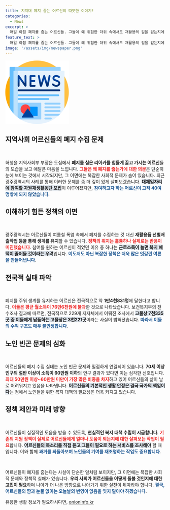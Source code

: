 ```yaml
---
title: 지지대 폐지 줍는 어르신의 따뜻한 이야기!
categories:
  - News
excerpt: >
  매일 아침 폐지를 줍는 어르신들. 그들이 왜 위험한 더위 속에서도 재활용의 길을 걷는지에 대한 진짜 이유와 함께 정부 정책의 허점을 파헤쳐 본다. 현실적인 복지 대책이 시급한 상황! 클릭해 그들의 이야기를 들어보세요.
feature_text: >
  매일 아침 폐지를 줍는 어르신들. 그들이 왜 위험한 더위 속에서도 재활용의 길을 걷는지에 대한 진짜 이유와 함께 정부 정책의 허점을 파헤쳐 본다. 현실적인 복지 대책이 시급한 상황! 클릭해 그들의 이야기를 들어보세요.
image: '/assets/img/newspaper.png'
---
```


<p><img src="/assets/img/newspaper.png" alt="kimp 속보" /></p>

<h2 data-ke-size="size26">지역사회 어르신들의 폐지 수집 문제</h2>

<p data-ke-size="size16">&nbsp;</p>

<p>허행윤 지역사회부 부장은 도심에서 <b>폐지를 실은 리어카를 힘들게 끌고 가시는 어르신</b>들의 모습을 보고 애달픈 마음을 느낍니다. <b><span style="color: #ee2323;">그들은 왜 폐지를 줍는가에 대한 의문</span></b>은 단순히 눈에 보이는 것에서 시작되지만, 그 이면에는 복잡한 사회적 문제가 숨어 있습니다. 최근 광주광역시의 사례를 통해 이러한 문제를 좀 더 깊이 있게 살펴보겠습니다. <b><span style="background-color: #21538527;">대체일자리에 참여할 자원재생활동단 모집</span></b>이 이루어졌지만, <b><span style="color: #1a5490;">참여하고자 하는 어르신이 고작 40여명밖에 되지 않았습니다</span></b>.</p>

<h2 data-ke-size="size26">이해하기 힘든 정책의 이면</h2>

<p data-ke-size="size16">&nbsp;</p>

<p>광주광역시는 어르신들이 여름철 폭염 속에서 폐지를 수집하는 것 대신 <b>재활용품 선별배출작업 등을 통해 생계를 유지</b>할 수 있습니다. <b><span style="color: #ee2323;">정책의 취지는 훌륭하나 실제로는 반응이 미진했습니다</span></b>. 참여를 원하는 어르신이 적었던 이유 중 하나는 <b><span style="background-color: #21538527;">근로소득이 늘면 복지 혜택이 줄어들 것이라는 우려</span></b>입니다. <b><span style="color: #1a5490;">이도저도 아닌 복잡한 정책은 더욱 많은 엇갈린 여론을 만들어냅니다</span></b>.</p>

<h2 data-ke-size="size26">전국적 실태 파악</h2>

<p data-ke-size="size16">&nbsp;</p>

<p>폐지를 주워 생계를 유지하는 어르신은 전국적으로 약 <b>1만4천831명</b>에 달한다고 합니다. <b><span style="color: #ee2323;">이들은 평균 월소득이 76만6천원에 불과</span></b>한 것으로 나타났습니다. 보건복지부의 전수조사 결과에 따르면, 전국적으로 229개 지자체에서 이뤄진 조사에서 <b><span style="background-color: #21538527;">고물상 7천335곳 중 이들에게 납품하는 고물상은 3천221곳</span></b>이라는 사실이 밝혀졌습니다. <b><span style="color: #1a5490;">따라서 이들의 수익 구조도 매우 불안정합니다</span></b>.</p>

<h2 data-ke-size="size26">노인 빈곤 문제의 심화</h2>

<p data-ke-size="size16">&nbsp;</p>

<p>어르신들의 폐지 수집 실태는 노인 빈곤 문제와 밀접하게 연결되어 있습니다. <b>70세 이상 인구의 절반 이상이 소득이 60만원 이하</b>의 연구 결과가 있다면 이는 심각한 신호입니다. <b><span style="color: #ee2323;">최대 50만원 이상~60만원 미만이 가장 많은 비중을 차지</span></b>하고 있어 어르신들의 삶이 날로 어려워지고 있음을 나타냅니다. <b><span style="background-color: #21538527;">어르신들의 기본적인 생활 안정은 결국 국가의 책임이다</span></b>는 점에서 노인들을 위한 복지 대책의 필요성은 더욱 커지고 있습니다. </p>

<h2 data-ke-size="size26">정책 제안과 미래 방향</h2>

<p data-ke-size="size16">&nbsp;</p>

<p>어르신들이 실질적인 도움을 받을 수 있도록, <b>현실적인 복지 대책 수립이 시급합니다</b>. <b><span style="color: #ee2323;">기존의 지원 정책이 실제로 어르신들에게 얼마나 도움이 되는지에 대한 살펴보는 작업이 필요</span></b>합니다. <b><span style="background-color: #21538527;">어르신들의 목소리를 직접 듣고 그들이 필요로 하는 서비스를 조사해야</span></b> 할 때입니다. 이와 함께 <b><span style="color: #1a5490;">과거를 되돌아보며 노인들의 기여를 재조명하는 작업도 중요합니다</span></b>.</p>

<p data-ke-size="size16">&nbsp;</p>

<p>어르신들이 폐지를 줍는다는 사실이 단순한 일처럼 보이지만, 그 이면에는 복잡한 사회적 문제와 정책적 실패가 있습니다. <b>우리 사회가 어르신들을 어떻게 돌볼 것인지에 대한 고민이 필요</b>하며 나아가 더 나은 방향으로 나아가기 위한 실천이 뒤따라야 합니다. <b><span style="color: #1a5490;">결국, 어르신들의 땀과 눈물 없이는 오늘날의 번영이 없음을 잊지 말아야 하겠습니다</span></b>.</p>
유용한 생활 정보가 필요하시다면, <a href="https://onioninfo.kr" rel="dofollow">onioninfo.kr</a>


